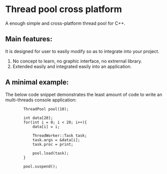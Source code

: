 # Thread pool cross platform
 A enough simple and cross-platform thread pool for C++.
 
## Main features:

It is designed for user to easily modify so as to integrate into your project.

1. No concept to learn, no graphic interface, no extrernal library.
2. Extended easily and integrated easily into an application.

## A minimal example:

The below code snippet demonstrates the least amount of code to write an multi-threads console application: 
```
		ThreadPool pool(10);

		int data[20];
		for(int i = 0; i < 20; i++){
			data[i] = i;

			ThreadWorker::Task task;
			task.args = &data[i];
			task.proc = print;

			pool.load(task);
		}

		pool.suspend();

```
